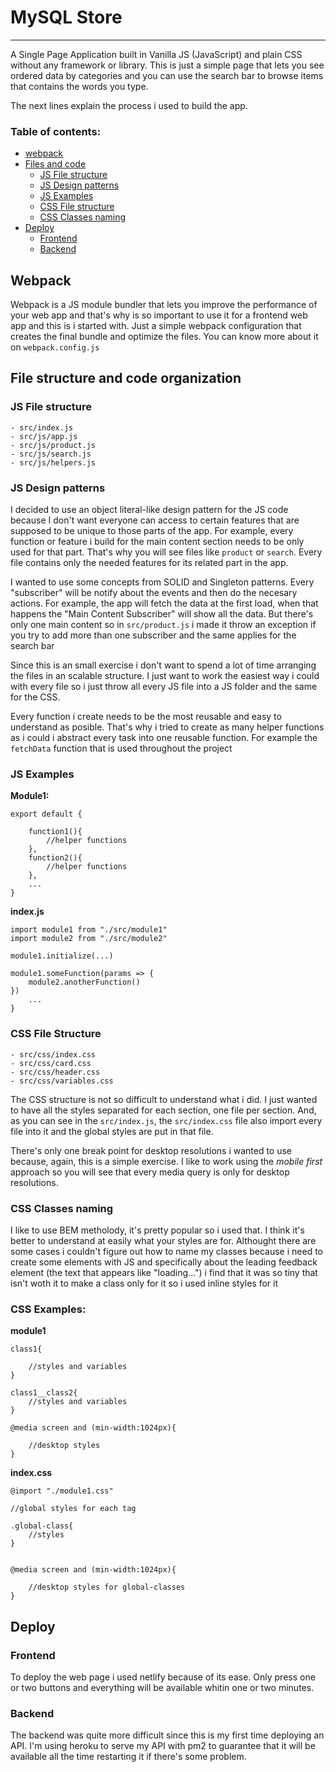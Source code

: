 # MySQL Store

---

A Single Page Application built in Vanilla JS (JavaScript) and plain CSS without any framework or library. This is just a simple
page that lets you see ordered data by categories and you can use the search bar to browse items that contains the words you type.

The next lines explain the process i used to build the app.

### Table of contents:

- [webpack](#webpack)
- [Files and code](#file-structure-and-code-organization)
  - [JS File structure](#js-file-structure)
  - [JS Design patterns](#js-design-patterns)
  - [JS Examples](#js-examples)
  - [CSS File structure](#css-file-structure)
  - [CSS Classes naming](#css-classes-naming)
- [Deploy](#deploy)
  - [Frontend](#frontend)
  - [Backend](#backend)

## Webpack

Webpack is a JS module bundler that lets you improve the performance of your web app and that's why is so important to use it for
a frontend web app and this is i started with. Just a simple webpack configuration that creates the final bundle and optimize the
files. You can know more about it on `webpack.config.js`

## File structure and code organization

### JS File structure

```
- src/index.js
- src/js/app.js
- src/js/product.js
- src/js/search.js
- src/js/helpers.js
```

### JS Design patterns

I decided to use an object literal-like design pattern for the JS code because I don't want everyone can access to certain
features that are supposed to be unique to those parts of the app. For example, every function or feature i build for the main
content section needs to be only used for that part. That's why you will see files like `product` or `search`. Every file
contains only the needed features for its related part in the app.

I wanted to use some concepts from SOLID and Singleton patterns. Every "subscriber" will
be notify about the events and then do the necesary actions. For example, the app will fetch the data at the first load, when that
happens the "Main Content Subscriber" will show all the data. But there's only one main content so in `src/product.js` i made it
throw an exception if you try to add more than one subscriber and the same applies for the search bar

Since this is an small exercise i don't want to spend a lot of time arranging the files in an scalable structure. I just want
to work the easiest way i could with every file so i just throw all every JS file into a JS folder and the same for the CSS.

Every function i create needs to be the most reusable and easy to understand as posible. That's why i tried to create as many
helper functions as i could i abstract every task into one reusable function. For example the `fetchData` function that is used
throughout the project

### JS Examples

**Module1:**

```
export default {

	function1(){
		//helper functions
	},
	function2(){
		//helper functions
	},
	...
}

```

**index.js**

```
import module1 from "./src/module1"
import module2 from "./src/module2"

module1.initialize(...)

module1.someFunction(params => {
	module2.anotherFunction()
})
	...
}

```

### CSS File Structure

```
- src/css/index.css
- src/css/card.css
- src/css/header.css
- src/css/variables.css
```

The CSS structure is not so difficult to understand what i did. I just wanted to have all the styles separated for each
section, one file per section. And, as you can see in the `src/index.js`, the `src/index.css` file also import every file into it
and the global styles are put in that file.

There's only one break point for desktop resolutions i wanted to use because, again, this is a simple exercise. I like to work
using the _mobile first_ approach so you will see that every media query is only for desktop resolutions.

### CSS Classes naming

I like to use BEM metholody, it's pretty popular so i used that. I think it's better to understand at easily what your styles are
for. Althought there are some cases i couldn't figure out how to name my classes because i need to create some elements with JS
and specifically about the leading feedback element (the text that appears like "loading...") i find that it was so tiny that
isn't woth it to make a class only for it so i used inline styles for it

### CSS Examples:

**module1**

```
class1{

	//styles and variables
}

class1__class2{
	//styles and variables
}

@media screen and (min-width:1024px){

	//desktop styles
}

```

**index.css**

```
@import "./module1.css"

//global styles for each tag

.global-class{
	//styles
}


@media screen and (min-width:1024px){

	//desktop styles for global-classes
}
```

## Deploy

### Frontend

To deploy the web page i used netlify because of its ease. Only press one or two buttons and everything will be available whitin
one or two minutes.

### Backend

The backend was quite more difficult since this is my first time deploying an API. I'm using heroku to serve my API with pm2
to guarantee that it will be available all the time restarting it if there's some problem.
